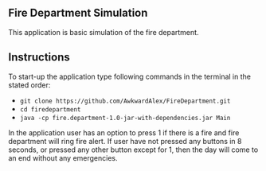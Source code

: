 ## Fire Department Simulation
This application is basic simulation of the fire department.

## Instructions
To start-up the application type following commands in the terminal in the stated order:

- ```git clone https://github.com/AwkwardAlex/FireDepartment.git```
- ```cd firedepartment```
- ```java -cp fire.department-1.0-jar-with-dependencies.jar Main```

In the application user has an option to press 1 if there is a fire and fire department will ring fire alert.
If user have not pressed any buttons in 8 seconds, or pressed any other button except for 1, then the day will come to an end without any emergencies.
